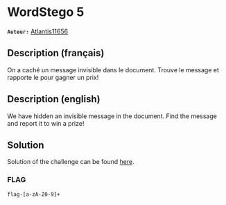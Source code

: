 # WordStego 5
**`Auteur:`** [Atlantis11656](https://github.com/MassinissaDjellouli)

## Description (français)
On a caché un message invisible dans le document. Trouve le message et rapporte le pour gagner un prix!
## Description (english)
We have hidden an invisible message in the document. Find the message and report it to win a prize!

## Solution
Solution of the challenge can be found [here](./Solution/WRITEUP.MD).

### FLAG
`flag-[a-zA-Z0-9]+`